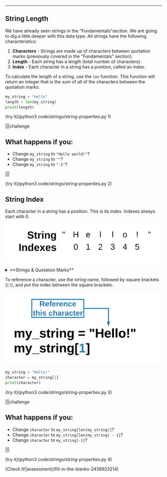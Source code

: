 ----------

## String Length

We have already seen strings in the "Fundamentals"section. We are going to dig a little deeper with this data type. All strings have the following characteristics:

1) **Characters** - Strings are made up of characters between quotation marks (previously covered in the "Fundamentals" section).
2) **Length** - Each string has a length (total number of characters).
3) **Index** - Each character in a string has a position, called an index.

 To calculate the length of a string, use the `len` function. This function will return an integer that is the sum of all of the characters between the quotation marks.

```python
my_string = "Hello"
length = len(my_string)
print(length)
```

{try it}(python3 code/strings/string-properties.py 1)

|||challenge
## What happens if you:
* Change `my_string` to `"Hello world!"`?
* Change `my_string` to `""`?
* Change `my_string` to `"-1"`?

|||

{try it}(python3 code/strings/string-properties.py 2)

## String Index

Each character in a string has a position. This is its index. Indexes always start with 0.

![String Index](.guides/images/string-and-index.png)

<details><summary>**Strings & Quotation Marks**</summary>Quotation marks are required to declare the value of a string. However, quotation marks are not a part of the string itself. That is why quotation marks are not counted with the `len` function and why they do not have an index.</details>

To reference a character, use the string name, followed by square brackets (`[]`), and put the index between the square brackets.

![Referencing a Character with an Index](.guides/images/using-string-index.png)

```python
my_string = "Hello!"
character = my_string[1]
print(character)
```

{try it}(python3 code/strings/string-properties.py 3)

|||challenge
## What happens if you:
* Change `character` to `my_string[len(my_string)]`?
* Change `character` to `my_string[len(my_string) - 1]`?
* Change `character` to `my_string[-1]`?

|||

{try it}(python3 code/strings/string-properties.py 4)

{Check It!|assessment}(fill-in-the-blanks-2436923214)

